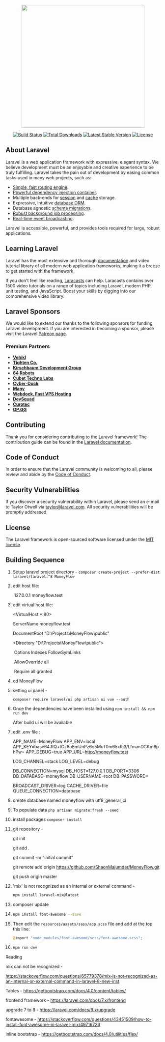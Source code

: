 <p align="center"><a href="https://laravel.com" target="_blank"><img src="https://raw.githubusercontent.com/laravel/art/master/logo-lockup/5%20SVG/2%20CMYK/1%20Full%20Color/laravel-logolockup-cmyk-red.svg" width="400"></a></p>

<p align="center">
<a href="https://travis-ci.org/laravel/framework"><img src="https://travis-ci.org/laravel/framework.svg" alt="Build Status"></a>
<a href="https://packagist.org/packages/laravel/framework"><img src="https://img.shields.io/packagist/dt/laravel/framework" alt="Total Downloads"></a>
<a href="https://packagist.org/packages/laravel/framework"><img src="https://img.shields.io/packagist/v/laravel/framework" alt="Latest Stable Version"></a>
<a href="https://packagist.org/packages/laravel/framework"><img src="https://img.shields.io/packagist/l/laravel/framework" alt="License"></a>
</p>

## About Laravel

Laravel is a web application framework with expressive, elegant syntax. We believe development must be an enjoyable and creative experience to be truly fulfilling. Laravel takes the pain out of development by easing common tasks used in many web projects, such as:

- [Simple, fast routing engine](https://laravel.com/docs/routing).
- [Powerful dependency injection container](https://laravel.com/docs/container).
- Multiple back-ends for [session](https://laravel.com/docs/session) and [cache](https://laravel.com/docs/cache) storage.
- Expressive, intuitive [database ORM](https://laravel.com/docs/eloquent).
- Database agnostic [schema migrations](https://laravel.com/docs/migrations).
- [Robust background job processing](https://laravel.com/docs/queues).
- [Real-time event broadcasting](https://laravel.com/docs/broadcasting).

Laravel is accessible, powerful, and provides tools required for large, robust applications.

## Learning Laravel

Laravel has the most extensive and thorough [documentation](https://laravel.com/docs) and video tutorial library of all modern web application frameworks, making it a breeze to get started with the framework.

If you don't feel like reading, [Laracasts](https://laracasts.com) can help. Laracasts contains over 1500 video tutorials on a range of topics including Laravel, modern PHP, unit testing, and JavaScript. Boost your skills by digging into our comprehensive video library.

## Laravel Sponsors

We would like to extend our thanks to the following sponsors for funding Laravel development. If you are interested in becoming a sponsor, please visit the Laravel [Patreon page](https://patreon.com/taylorotwell).

### Premium Partners

- **[Vehikl](https://vehikl.com/)**
- **[Tighten Co.](https://tighten.co)**
- **[Kirschbaum Development Group](https://kirschbaumdevelopment.com)**
- **[64 Robots](https://64robots.com)**
- **[Cubet Techno Labs](https://cubettech.com)**
- **[Cyber-Duck](https://cyber-duck.co.uk)**
- **[Many](https://www.many.co.uk)**
- **[Webdock, Fast VPS Hosting](https://www.webdock.io/en)**
- **[DevSquad](https://devsquad.com)**
- **[Curotec](https://www.curotec.com/)**
- **[OP.GG](https://op.gg)**

## Contributing

Thank you for considering contributing to the Laravel framework! The contribution guide can be found in the [Laravel documentation](https://laravel.com/docs/contributions).

## Code of Conduct

In order to ensure that the Laravel community is welcoming to all, please review and abide by the [Code of Conduct](https://laravel.com/docs/contributions#code-of-conduct).

## Security Vulnerabilities

If you discover a security vulnerability within Laravel, please send an e-mail to Taylor Otwell via [taylor@laravel.com](mailto:taylor@laravel.com). All security vulnerabilities will be promptly addressed.

## License

The Laravel framework is open-sourced software licensed under the [MIT license](https://opensource.org/licenses/MIT).

## Building Sequence

1. Setup laravel project directory - `composer create-project --prefer-dist laravel/laravel:^8 MoneyFlow`

2. edit host file:

   ​	127.0.0.1       moneyflow.test

3. edit virtual host file:

   <VirtualHost *:80>

     ServerName moneyflow.test

     DocumentRoot "D:\Projects\MoneyFlow\public"

     <Directory "D:\Projects\MoneyFlow\public">

   ​    Options Indexes FollowSymLinks

   ​    AllowOverride all

   ​    Require all granted

     </Directory>

   </VirtualHost>

4. cd MoneyFlow

5. setting ui panel -

   ``composer require laravel/ui
   php artisan ui vue --auth``

6. Once the dependencies have been installed using `npm install && npm run dev`

   After build ui will be available

7. edit .env file :

   APP_NAME=MoneyFlow
   APP_ENV=local
   APP_KEY=base64:RQ+tGz6oEmUnPz6o5MuT0m65xRj3/LfmanDCKm6phPw=
   APP_DEBUG=true
   APP_URL=http://moneyflow.test

   LOG_CHANNEL=stack
   LOG_LEVEL=debug

   DB_CONNECTION=mysql
   DB_HOST=127.0.0.1
   DB_PORT=3306
   DB_DATABASE=moneyflow
   DB_USERNAME=root
   DB_PASSWORD=

   BROADCAST_DRIVER=log
   CACHE_DRIVER=file
   QUEUE_CONNECTION=database

8. create database named moneyflow with utf8_general_ci

9. To populate data `php artisan migrate:fresh --seed`

10. install packages `composer install`

11. git repository -

    git init

    git add .

    git commit -m "initial commit"

    git remote add origin https://github.com/ShaonMajumder/MoneyFlow.git

    git push origin master

12. 'mix' is not recognized as an internal or external command -

    ```bash
    npm install laravel-mix@latest
    ```

13. composer update

14. ```bash
    npm install font-awesome --save
    ```

15. Then edit the `resources/assets/sass/app.scss` file and add at the top this line:

    ```php
    @import "node_modules/font-awesome/scss/font-awesome.scss";
    ```

16. ```bash
    npm run dev
    ```



Reading

mix can not be recognized -

https://stackoverflow.com/questions/65779378/mix-is-not-recognized-as-an-internal-or-external-command-in-laravel-8-new-inst

Tables - https://getbootstrap.com/docs/4.0/content/tables/

frontend framework - https://laravel.com/docs/7.x/frontend

upgrade 7 to 8 - https://laravel.com/docs/8.x/upgrade

fontawesome - https://stackoverflow.com/questions/43451509/how-to-install-font-awesome-in-laravel-mix/49716723

inline bootstrap - https://getbootstrap.com/docs/4.0/utilities/flex/

